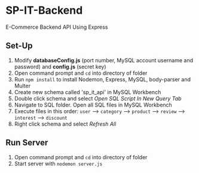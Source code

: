 # SP-IT-Backend
E-Commerce Backend API Using Express
## Set-Up
1.  Modify <b>databaseConfig.js</b> (port number, MySQL account username and password) and <b>config.js</b> (secret key)
2.	Open command prompt and ```cd``` into directory of folder
3.	Run ```npm install``` to install Nodemon, Express, MySQL, body-parser and Multer
4.	Create new schema called 'sp_it_api' in MySQL Workbench
5.  Double click schema and select <em>Open SQL Script In New Query Tab</em>
6.	Navigate to SQL folder. Open all SQL files in MySQL Workbench
7.	Execute files in this order: ```user``` --> ```category``` --> ```product``` --> ```review``` --> ```interest``` --> ```discount``` 
8.  Right click schema and select <em>Refresh All</em>
##  Run Server
1.  Open command prompt and ```cd``` into directory of folder
2.	Start server with ```nodemon server.js```
